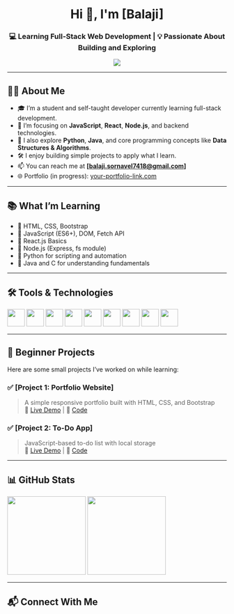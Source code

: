 <h1 align="center">Hi 👋, I'm [Balaji]</h1>
<h3 align="center">💻 Learning Full-Stack Web Development | 💡 Passionate About Building and Exploring</h3>

<p align="center">
  <img src="https://readme-typing-svg.herokuapp.com?center=true&vCenter=true&lines=Aspiring+Full+Stack+Developer;Currently+Learning+React,+Node.js;Exploring+Web+Technologies+and+Tools" />
</p>

---

## 👨‍🎓 About Me

- 🎓 I’m a student and self-taught developer currently learning full-stack development.
- 🌱 I’m focusing on **JavaScript**, **React**, **Node.js**, and backend technologies.
- 🤖 I also explore **Python**, **Java**, and core programming concepts like **Data Structures & Algorithms**.
- 🛠️ I enjoy building simple projects to apply what I learn.
- 📫 You can reach me at **[balaji.sornavel7418@gmail.com]**
- 🌐 Portfolio (in progress): [your-portfolio-link.com](https://your-portfolio-link.com)

---

## 📚 What I’m Learning

- 🔹 HTML, CSS, Bootstrap
- 🔹 JavaScript (ES6+), DOM, Fetch API
- 🔹 React.js Basics
- 🔹 Node.js (Express, fs module)
- 🔹 Python for scripting and automation
- 🔹 Java and C for understanding fundamentals

---

## 🛠️ Tools & Technologies

<p>
  <img src="https://cdn.jsdelivr.net/gh/devicons/devicon/icons/html5/html5-original.svg" width="40" />
  <img src="https://cdn.jsdelivr.net/gh/devicons/devicon/icons/css3/css3-original.svg" width="40" />
  <img src="https://cdn.jsdelivr.net/gh/devicons/devicon/icons/bootstrap/bootstrap-original.svg" width="40" />
  <img src="https://cdn.jsdelivr.net/gh/devicons/devicon/icons/javascript/javascript-original.svg" width="40" />
  <img src="https://cdn.jsdelivr.net/gh/devicons/devicon/icons/react/react-original.svg" width="40" />
  <img src="https://cdn.jsdelivr.net/gh/devicons/devicon/icons/nodejs/nodejs-original.svg" width="40" />
  <img src="https://cdn.jsdelivr.net/gh/devicons/devicon/icons/python/python-original.svg" width="40" />
  <img src="https://cdn.jsdelivr.net/gh/devicons/devicon/icons/java/java-original.svg" width="40" />
  <img src="https://cdn.jsdelivr.net/gh/devicons/devicon/icons/c/c-original.svg" width="40" />
</p>

---

## 🌱 Beginner Projects

Here are some small projects I’ve worked on while learning:

### ✅ [Project 1: Portfolio Website]
> A simple responsive portfolio built with HTML, CSS, and Bootstrap  
🔗 [Live Demo](#) | 🧾 [Code](https://github.com/your-username/portfolio)

### ✅ [Project 2: To-Do App]
> JavaScript-based to-do list with local storage  
🔗 [Live Demo](#) | 🧾 [Code](https://github.com/your-username/todo-app)

---

## 📊 GitHub Stats

<p>
  <img src="https://github-readme-stats.vercel.app/api?username=BalajiS74&show_icons=true&theme=react" height="180"/>
  <img src="https://github-readme-stats.vercel.app/api/top-langs/?username=BalajiS74&layout=compact&theme=react" height="180"/>
</p>

---

## 📬 Connect With Me

<p>
  <a href="mailto:

